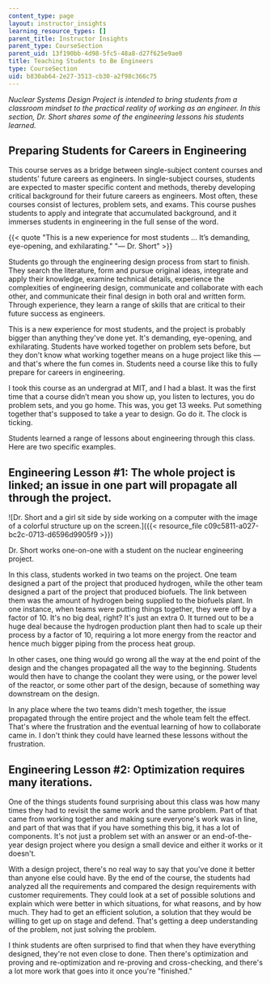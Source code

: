 ```yaml
---
content_type: page
layout: instructor_insights
learning_resource_types: []
parent_title: Instructor Insights
parent_type: CourseSection
parent_uid: 13f190bb-4d98-5fc5-48a8-d27f625e9ae0
title: Teaching Students to Be Engineers
type: CourseSection
uid: b830ab64-2e27-3513-cb30-a2f98c366c75
---
```


_Nuclear Systems Design Project is intended to bring students from a classroom mindset to the practical reality of working as an engineer. In this section, Dr. Short shares some of the engineering lessons his students learned._

Preparing Students for Careers in Engineering
---------------------------------------------

This course serves as a bridge between single-subject content courses and students' future careers as engineers. In single-subject courses, students are expected to master specific content and methods, thereby developing critical background for their future careers as engineers. Most often, these courses consist of lectures, problem sets, and exams. This course pushes students to apply and integrate that accumulated background, and it immerses students in engineering in the full sense of the word.

{{< quote "This is a new experience for most students ... It’s demanding, eye-opening, and exhilarating." "— Dr. Short" >}}

Students go through the engineering design process from start to finish. They search the literature, form and pursue original ideas, integrate and apply their knowledge, examine technical details, experience the complexities of engineering design, communicate and collaborate with each other, and communicate their final design in both oral and written form. Through experience, they learn a range of skills that are critical to their future success as engineers.

This is a new experience for most students, and the project is probably bigger than anything they've done yet. It's demanding, eye-opening, and exhilarating. Students have worked together on problem sets before, but they don't know what working together means on a huge project like this — and that's where the fun comes in. Students need a course like this to fully prepare for careers in engineering.

I took this course as an undergrad at MIT, and I had a blast. It was the first time that a course didn’t mean you show up, you listen to lectures, you do problem sets, and you go home. This was, you get 13 weeks. Put something together that's supposed to take a year to design. Go do it. The clock is ticking.

Students learned a range of lessons about engineering through this class. Here are two specific examples.

Engineering Lesson #1: The whole project is linked; an issue in one part will propagate all through the project.
----------------------------------------------------------------------------------------------------------------

![Dr. Short and a girl sit side by side working on a computer with the image of a colorful structure up on the screen.]({{< resource_file c09c5811-a027-bc2c-0713-d6596d9905f9 >}})

Dr. Short works one-on-one with a student on the nuclear engineering project.

In this class, students worked in two teams on the project. One team designed a part of the project that produced hydrogen, while the other team designed a part of the project that produced biofuels. The link between them was the amount of hydrogen being supplied to the biofuels plant. In one instance, when teams were putting things together, they were off by a factor of 10. It's no big deal, right? It's just an extra 0. It turned out to be a huge deal because the hydrogen production plant then had to scale up their process by a factor of 10, requiring a lot more energy from the reactor and hence much bigger piping from the process heat group.

In other cases, one thing would go wrong all the way at the end point of the design and the changes propagated all the way to the beginning. Students would then have to change the coolant they were using, or the power level of the reactor, or some other part of the design, because of something way downstream on the design.

In any place where the two teams didn't mesh together, the issue propagated through the entire project and the whole team felt the effect. That's where the frustration and the eventual learning of how to collaborate came in. I don't think they could have learned these lessons without the frustration.

Engineering Lesson #2: Optimization requires many iterations.
-------------------------------------------------------------

One of the things students found surprising about this class was how many times they had to revisit the same work and the same problem. Part of that came from working together and making sure everyone's work was in line, and part of that was that if you have something this big, it has a lot of components. It's not just a problem set with an answer or an end-of-the-year design project where you design a small device and either it works or it doesn't.

With a design project, there's no real way to say that you've done it better than anyone else could have. By the end of the course, the students had analyzed all the requirements and compared the design requirements with customer requirements. They could look at a set of possible solutions and explain which were better in which situations, for what reasons, and by how much. They had to get an efficient solution, a solution that they would be willing to get up on stage and defend. That's getting a deep understanding of the problem, not just solving the problem.

I think students are often surprised to find that when they have everything designed, they're not even close to done. Then there's optimization and proving and re-optimization and re-proving and cross-checking, and there's a lot more work that goes into it once you're "finished."